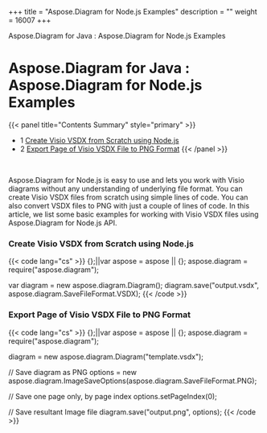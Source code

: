 +++
title = "Aspose.Diagram for Node.js Examples" 
description = "" 
weight = 16007 
+++

Aspose.Diagram for Java : Aspose.Diagram for Node.js Examples  

# Aspose.Diagram for Java : Aspose.Diagram for Node.js Examples


{{< panel title="Contents Summary" style="primary" >}}
*   1 [Create Visio VSDX from Scratch using Node.js](#Aspose.DiagramforNode.jsExamples-CreateVisioVSDXfromScratchusingNode.js)
*   2 [Export Page of Visio VSDX File to PNG Format](#Aspose.DiagramforNode.jsExamples-ExportPageofVisioVSDXFiletoPNGFormat)
{{< /panel >}}
 

 

Aspose.Diagram for Node.js is easy to use and lets you work with Visio diagrams without any understanding of underlying file format. You can create Visio VSDX files from scratch using simple lines of code. You can also convert VSDX files to PNG with just a couple of lines of code. In this article, we list some basic examples for working with Visio VSDX files using Aspose.Diagram for Node.js API.

### Create Visio VSDX from Scratch using Node.js

{{< code lang="cs" >}}
 {};||var aspose = aspose || {};
aspose.diagram = require("aspose.diagram");

var diagram = new aspose.diagram.Diagram();
diagram.save("output.vsdx", aspose.diagram.SaveFileFormat.VSDX);
{{< /code >}}

### Export Page of Visio VSDX File to PNG Format

{{< code lang="cs" >}}
 {};||var aspose = aspose || {};
aspose.diagram = require("aspose.diagram");

diagram = new aspose.diagram.Diagram("template.vsdx");

// Save diagram as PNG
options = new aspose.diagram.ImageSaveOptions(aspose.diagram.SaveFileFormat.PNG);

// Save one page only, by page index
options.setPageIndex(0);

// Save resultant Image file
diagram.save("output.png", options);
{{< /code >}}


